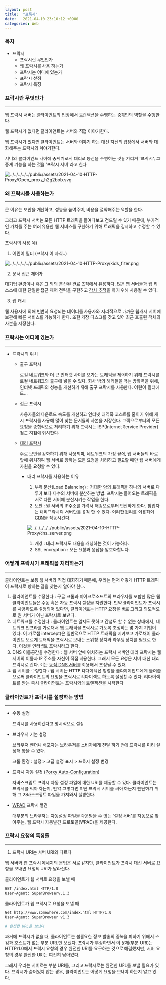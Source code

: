 ```yaml
---
layout: post
title:  "프록시"
date:   2021-04-10 23:10:12 +0900
categories: Web
---
```

### 목차

- 프락시
    - 프락시란 무엇인가
    - 왜 프락시를 사용 하는가
    - 프락시는 어디에 있는가
    - 프락시 설정
    - 프락시 특징

### 프락시란 무엇인가

---

웹 프락시 서버는 클라이언트의 입장에서 트랜잭션을 수행하는 중개인의 역할을 수행한다. 

웹 프락시가 없다면 클라이언트는 서버와 직접 이야기한다. 

웹 프락시가 있다면 클라이언트는 서버와 이야기 하는 대신 자신의 입장에서 서버와 대화해주는 프락시와 이야기한다.

서버와 클라이언트 사이에 중계기로서 대리로 통신을 수행하는 것을 가리켜 '프락시', 그 중계 기능을 하는 것을 '프락시 서버'라고 한다

![../../../../../public/assets/2021-04-10-HTTP-Proxy/Open_proxy_h2g2bob.svg](../../../../../public/assets/2021-04-10-HTTP-Proxy/Open_proxy_h2g2bob.svg)

### 왜 프락시를 사용하는가

---

큰 이유는 보안을 개선하고, 성능을 높여주며, 비용을 절약해주는 역할을 한다.

그리고 프락시 서버는 모든 HTTP 트래픽을 들여다보고 건드릴 수 있기 때문에, 부가적인 가치를 주는 여러 유용한 웹 서비스를 구현하기 위해 트래픽을 감시하고 수정할 수 있다.

프락시의 사용 예)

1. 어린이 필터 (프락시 이 자식..)

![../../../../../public/assets/2021-04-10-HTTP-Proxy/kids_filter.png](../../../../../public/assets/2021-04-10-HTTP-Proxy/kids_filter.png)

2.  문서 접근 제어자

대기업 환경이나 혹은 그 외의 분산된 관료 조직에서 유용하다. 많은 웹 서버들과 웹 리소스에 대한 단일한 접근 제어 전략을 구현하고 [감사 추적](https://ko.wikipedia.org/wiki/%EA%B0%90%EC%82%AC%EC%9A%A9_%EA%B8%B0%EB%A1%9D)을 하기 위해 사용될 수 있다.

3.  웹 캐시

웹 사용자에 의해 빈번히 요청되는 데이터를 사용자와 지리적으로 가까운 웹캐시 서버에 보관해 빠른 서비스를 가능하게 한다. 또한 저장 디스크를 갖고 있어 최근 호출된 객체의 사본을 저장한다.

### 프락시는 어디에 있는가

---

- 프락시의 위치
    - 출구 프락시

        로컬 네트워크와 더 큰 인터넷 사이를 오가는 트래픽을 제어하기 위해 프락시를 로컬 네트워크의 출구에 넣을 수 있다. 회사 밖의 해커들을 막는 방화벽을 위해, 인터넷 프래픽의 성능을 개선하기 위해 출구 프락시를 사용한다. 어린이 필터에도...

    - 접근 프락시

        사용자들의 다운로드 속도를 개선하고 인터넷 대역폭 코스트를 줄이기 위해 캐시 프락시를 사용해 많이 찾는 문서들의 사본을 저장한다. 고객으로부터의 모든 요청을 종합적으로 처리하기 위해 프락시는 ISP(Internet Service Provider) 접근 지점에 위치한다.

    - [대리 프락시](https://www.cloudflare.com/ko-kr/learning/cdn/glossary/reverse-proxy/)

        주로 보안을 강화하기 위해 사용되며, 네트워크의 가장 끝에, 웹 서버들의 바로 앞에 위치하여 웹 서버로 향하는 모든 요청을 처리하고 필요할 때만 웹 서버에게 자원을 요청할 수 있다.

        - 대리 프락시를 사용하는 이유
            1. 부하 분산(Load Balancing) : 거대한 양의 트래픽을 하나의 서버로 다루기 보다 다수의 서버에 분산하는 방법. 프락시는 들어오는 트래픽을 서로 다른 서버에 분산시키는 작업을 한다.
            2. 보안 : 원 서버의 IP주소를 가려서 해킹으로부터 안전하게 한다. 침입자는 대리프락시의 서버만을 공격 할 수 있다. 이러한 원리를 이용하여 [CDN](https://www.cloudflare.com/ko-kr/learning/cdn/what-is-a-cdn/)을 작동시킨다.

            ![../../../../../public/assets/2021-04-10-HTTP-Proxy/dns_server.png](../../../../../public/assets/2021-04-10-HTTP-Proxy/dns_server.png)

            1. 캐싱 : 대리 프락시도 내용을 캐싱하는 것이 가능하다.
            2. SSL encryption : 모든 요청과 응답을 암호화합니다.

### 어떻게 프락시가 트래픽을 처리하는가

---

클라이언트는 보통 웹 서버와 직접 대화하기 때문에, 우리는 먼저 어떻게 HTTP 트래픽이 프락시로 향하는 길을 찾는지 알아야 한다.

1. 클라이언트를 수정한다 : 구글 크롬과 마이크로소프트의 브라우저를 포함한 많은 웹 클라이언트들은 수동 혹은 자동 프락시 설정을 지원한다. 만약 클라이언트가 프락시를 사용하도록 설정되어 있다면, 클라이언트는 HTTP 요청을 바로 그리고 의도적으로 원 서버가 아닌 프락시로 보낸다.
2. 네트워크를 수정한다 : 클라이언트는 알지도 못하고 간섭도 할 수 없는 상태에서, 네트워크 인프라를 가로채서 웹 트래픽을 프락시로 가도록 조정하는 몇 가지 기법이 있다. 이 가로챔(intercept)은 일반적으로 HTTP 트래픽을 지켜보고 가로채어 클라이언트 모르게 트래픽을 프락시로 보내는 스위칭 장치와 라우팅 장치를 필요로 한다. 이것을 인터셉트 프락시라고 한다.
3. DNS 이름공간을 수정한다 : 웹 서버 앞에 위치하는 프락시 서버인 대리 프락시는 웹 서버의 이름과 IP 주소를 자신이 직접 사용한다. 그래서 모든 요청은 서버 대신 대리 프락시로 간다. 이는 [동적 DNS 서버](https://m.blog.naver.com/PostView.nhn?blogId=kds60513&logNo=90153707246&proxyReferer=https:%2F%2Fwww.google.com%2F)를 이용해서 조정될 수 있다.
4. 웹 서버를 수정한다 : 웹 서버는 HTTP 리다이렉션 명령을 클라이어언트에게 돌려줌으로써 클라이언트의 요청을 프락시로 리다이렉트 하도록 설정할 수 있다. 리다이렉트를 받는 즉시 클라이언트는 프락시와의 트랜잭션을 시작한다.

### 클라이언트가 프락시를 설정하는 방법

---

- 수동 설정

    프락시를 사용하겠다고 명시적으로 설정

- 브라우저 기본 설정

    브라우저 벤더나 배포자는 브라우저를 소비자에게 전달 하기 전에 프락시를 미리 설정해 놓을 수 있다.

    크롬 환경 : 설정 > 고급 설정 표시 > 프록시 설정 변경

- 프락시 자동 설정 ([Porxy Auto-Configuration](https://docs.microsoft.com/ko-kr/internet-explorer/ie11-ieak/proxy-auto-config-examples))

    자바스크립트 프락시 자동 설정 파일에 대한 URI를 제공할 수 있다. 클라이언트는 프락시를 써야 하는지, 만약 그렇다면 어떤 프락시 서버를 써야 하는지 판단하기 위해 그 자바스크립트 파일을 가져와서 실행한다.

- [WPAD](https://docs.mudfish.net/ko/docs/mudfish-features/wpad/) 프락시 발견

    대부분의 브라우저는 자동설정 파일을 다운받을 수 잇는 '설정 서버'를 자동으로 찾아주는, 웹 프락시 자동발견 프로토콜(WPAD)을 제공한다.

### 프락시 요청의 특징들

---

1) 프락시 URI는 서버 URI와 다르다

웹 서버와 웹 프락시 메세지의 문법은 서로 같지만, 클라이언트가 프락시 대신 서버로 요청을 보내면 요청의 URI가 달라진다.

클라이언트가 웹 서버로 요청을 보낼 때

```bash
GET /index.html HTTP/1.0
User-Agent: SuperBrowserv.1.3
```

클라이언트가 웹 프락시로 요청을 보낼 때

```bash
Get http://www.somewhere.com/index.html HTTP/1.0
User-Agent: SuperBrowser v1.3

# 완전한 URL을 보낸다
```

과거에 프락시가 없을 때, 클라이언트는 불필요한 정보 발송의 중복을 피하기 위해서 스킴과 호스트가 없는 부분 URL만 보냈다. 프락시가 부상하면서 이 문제(부분 URI)는 HTTP/1.0에서 프락시 요청의 경우 완전한 URI를 요구하는 것으로 해결했지만, 서버 요청의 경우 완전한 URI는 여전히 남아있다.

그래서 우리는 서버로는 부분 URI를, 그리고 프락시로는 완전한 URL를 보낼 필요가 있다. 프락시가 숨어있지 않는 경우, 클라이언트는 어떻게 요청을 보내야 하는지 알고 있다.